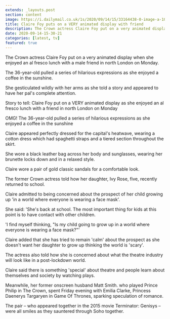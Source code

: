 ```yaml
---
extends: _layouts.post
section: content
image: https://i.dailymail.co.uk/1s/2020/09/14/15/33164438-0-image-a-106_1600093378319.jpg 
title: Claire Foy puts on a VERY animated display with friend 
description: The Crown actress Claire Foy put on a very animated display when she enjoyed an al fresco lunch with a male friend in north London on Monday. 
date: 2020-09-14-15-30-21 
categories: [latest, tv] 
featured: true 
--- 
```

The Crown actress Claire Foy put on a very animated display when she enjoyed an al fresco lunch with a male friend in north London on Monday.

The 36-year-old pulled a series of hilarious expressions as she enjoyed a coffee in the sunshine.

She gesticulated wildly with her arms as she told a story and appeared to have her pal's complete attention. 

Story to tell: Claire Foy put on a VERY animated display as she enjoyed an al fresco lunch with a friend in north London on Monday 

OMG! The 36-year-old pulled a series of hilarious expressions as she enjoyed a coffee in the sunshine

Claire appeared perfectly dressed for the capital's heatwave, wearing a cotton dress which had spaghetti straps and a tiered section throughout the skirt.

She wore a black leather bag across her body and sunglasses, wearing her brunette locks down and in a relaxed style.  

Claire wore a pair of gold classic sandals for a comfortable look. 

The former Crown actress told how her daughter, Ivy Rose, five, recently returned to school. 

Claire admitted to being concerned about the prospect of her child growing up 'in a world where everyone is wearing a face mask'.

She said: 'She's back at school. The most important thing for kids at this point is to have contact with other children.

'I find myself thinking, "Is my child going to grow up in a world where everyone is wearing a face mask?"'

Claire added that she has tried to remain 'calm' about the prospect as she doesn't want her daughter to grow up thinking the world is 'scary'.

The actress also told how she is concerned about what the theatre industry will look like in a post-lockdown world.

Claire said there is something 'special' about theatre and people learn about themselves and society by watching plays. 

Meanwhile, her former onscreen husband Matt Smith. who played Prince Philip in The Crown, spent Friday evening with Emilia Clarke, Princess Daenerys Targaryen in Game Of Thrones, sparking speculation of romance. 

The pair – who appeared together in the 2015 movie Terminator: Genisys – were all smiles as they sauntered through Soho together.  

